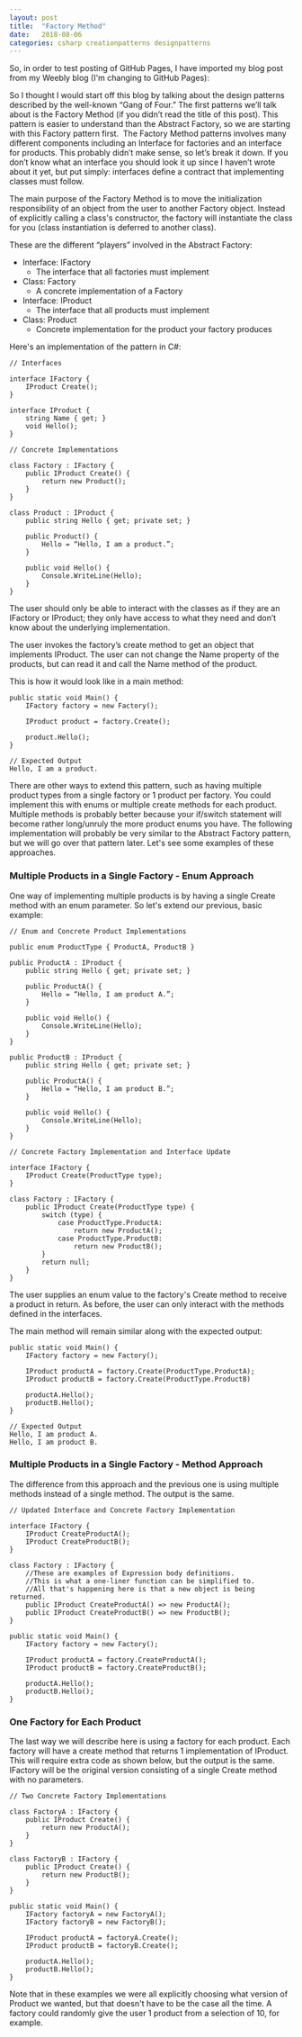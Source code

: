 ```yaml
---
layout: post
title:  "Factory Method"
date:   2018-08-06
categories: csharp creationpatterns designpatterns
---
```

So, in order to test posting of GitHub Pages, I have imported my blog post from my Weebly blog (I'm changing to GitHub Pages): 

So I thought I would start off this blog by talking about the design patterns described by the well-known “Gang of Four.”  The first patterns we’ll talk about is the Factory Method (if you didn’t read the title of this post). This pattern is easier to understand than the Abstract Factory, so we are starting with this Factory pattern first.
​
The Factory Method patterns involves many different components including an Interface for factories and an interface for products.  This probably didn’t make sense, so let’s break it down. If you don’t know what an interface you should look it up since I haven’t wrote about it yet, but put simply: interfaces define a contract that implementing classes must follow.

The main purpose of the Factory Method is to move the initialization responsibility of an object from the user to another Factory object.  Instead of explicitly calling a class's constructor, the factory will instantiate the class for you (class instantiation is deferred to another class).

These are the different “players” involved in the Abstract Factory:
- Interface: IFactory
  - The interface that all factories must implement
- Class: Factory
  - A concrete implementation of a Factory
- Interface: IProduct
  - The interface that all products must implement
- Class: Product
  - Concrete implementation for the product your factory produces​

Here's an implementation of the pattern in C#:

```
// Interfaces

interface IFactory {
	IProduct Create();
}

interface IProduct {
	string Name { get; }
	void Hello();
}
```

```
// Concrete Implementations

class Factory : IFactory {
	public IProduct Create() {
		return new Product();
    }
}

class Product : IProduct {
	public string Hello { get; private set; }
	
	public Product() {
		Hello = “Hello, I am a product.”;
    }

    public void Hello() {
	    Console.WriteLine(Hello);
    }
}
```

The user should only be able to interact with the classes as if they are an IFactory or IProduct; they only have access to what they need and don’t know about the underlying implementation.

The user invokes the factory’s create method to get an object that implements IProduct.  The user can not change the Name property of the products, but can read it and call the Name method of the product.

This is how it would look like in a main method:

```
public static void Main() {
	IFactory factory = new Factory();
	
	IProduct product = factory.Create();
	
	product.Hello();
}
```

```
// Expected Output
Hello, I am a product.
```

There are other ways to extend this pattern, such as having multiple product types from a single factory or 1 product per factory.  You could implement this with enums or multiple create methods for each product. Multiple methods is probably better because your if/switch statement will become rather long/unruly the more product enums you have.  The following implementation will probably be very similar to the Abstract Factory pattern, but we will go over that pattern later.  Let's see some examples of these approaches.

### Multiple Products in a Single Factory - Enum Approach

One way of implementing multiple products is by having a single Create method with an enum parameter.  So let's extend our previous, basic example:

```
// Enum and Concrete Product Implementations

public enum ProductType { ProductA, ProductB }

public ProductA : IProduct {
    public string Hello { get; private set; }
	
	public ProductA() {
		Hello = “Hello, I am product A.”;
    }

    public void Hello() {
	    Console.WriteLine(Hello);
    }
}

public ProductB : IProduct {
    public string Hello { get; private set; }
	
	public ProductA() {
		Hello = “Hello, I am product B.”;
    }

    public void Hello() {
	    Console.WriteLine(Hello);
    }
}
```

```
// Concrete Factory Implementation and Interface Update

interface IFactory {
	IProduct Create(ProductType type);
}

class Factory : IFactory {
	public IProduct Create(ProductType type) {
		switch (type) {
		    case ProductType.ProductA:
		        return new ProductA();
		    case ProductType.ProductB:
		        return new ProductB();
		}
		return null;
    }
}
```

The user supplies an enum value to the factory's Create method to receive a product in return.  As before, the user can only interact with the methods defined in the interfaces.

The main method will remain similar along with the expected output:

```
public static void Main() {
	IFactory factory = new Factory();
	
	IProduct productA = factory.Create(ProductType.ProductA);
	IProduct productB = factory.Create(ProductType.ProductB)
	
	productA.Hello();
	productB.Hello();
}
```

```
// Expected Output
Hello, I am product A.
Hello, I am product B.
```

### Multiple Products in a Single Factory - Method Approach

The difference from this approach and the previous one is using multiple methods instead of a single method.  The output is the same.

```
// Updated Interface and Concrete Factory Implementation

interface IFactory {
	IProduct CreateProductA();
	IProduct CreateProductB();
}

class Factory : IFactory {
    //These are examples of Expression body definitions.
    //This is what a one-liner function can be simplified to.
    //All that's happening here is that a new object is being returned.
	public IProduct CreateProductA() => new ProductA();
	public IProduct CreateProductB() => new ProductB();
}
```

```
public static void Main() {
	IFactory factory = new Factory();
	
	IProduct productA = factory.CreateProductA();
	IProduct productB = factory.CreateProductB();
	
	productA.Hello();
	productB.Hello();
}
```

### One Factory for Each Product

The last way we will describe here is using a factory for each product.  Each factory will have a create method that returns 1 implementation of IProduct.  This will require extra code as shown below, but the output is the same.  IFactory will be the original version consisting of a single Create method with no parameters.

```
// Two Concrete Factory Implementations

class FactoryA : IFactory {
	public IProduct Create() {
		return new ProductA();
    }
}

class FactoryB : IFactory {
	public IProduct Create() {
		return new ProductB();
    }
}
```

```
public static void Main() {
	IFactory factoryA = new FactoryA();
	IFactory factoryB = new FactoryB();
	
	IProduct productA = factoryA.Create();
	IProduct productB = factoryB.Create();
	
	productA.Hello();
	productB.Hello();
}
```

Note that in these examples we were all explicitly choosing what version of Product we wanted, but that doesn't have to be the case all the time.  A factory could randomly give the user 1 product from a selection of 10, for example.